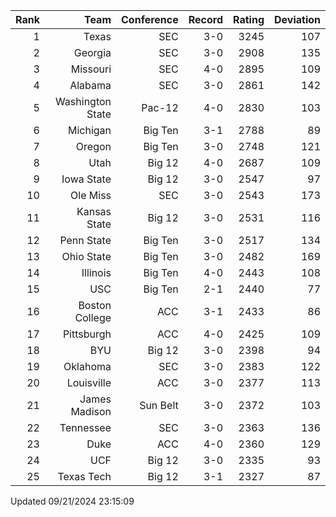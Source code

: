 | Rank  | Team                 | Conference           | Record   | Rating | Deviation |
| ---:  | ---:                 | ---:                 | ---:     | ---:   | ---:      |
| 1     | Texas                | SEC                  | 3-0      | 3245   | 107       |
| 2     | Georgia              | SEC                  | 3-0      | 2908   | 135       |
| 3     | Missouri             | SEC                  | 4-0      | 2895   | 109       |
| 4     | Alabama              | SEC                  | 3-0      | 2861   | 142       |
| 5     | Washington State     | Pac-12               | 4-0      | 2830   | 103       |
| 6     | Michigan             | Big Ten              | 3-1      | 2788   | 89        |
| 7     | Oregon               | Big Ten              | 3-0      | 2748   | 121       |
| 8     | Utah                 | Big 12               | 4-0      | 2687   | 109       |
| 9     | Iowa State           | Big 12               | 3-0      | 2547   | 97        |
| 10    | Ole Miss             | SEC                  | 3-0      | 2543   | 173       |
| 11    | Kansas State         | Big 12               | 3-0      | 2531   | 116       |
| 12    | Penn State           | Big Ten              | 3-0      | 2517   | 134       |
| 13    | Ohio State           | Big Ten              | 3-0      | 2482   | 169       |
| 14    | Illinois             | Big Ten              | 4-0      | 2443   | 108       |
| 15    | USC                  | Big Ten              | 2-1      | 2440   | 77        |
| 16    | Boston College       | ACC                  | 3-1      | 2433   | 86        |
| 17    | Pittsburgh           | ACC                  | 4-0      | 2425   | 109       |
| 18    | BYU                  | Big 12               | 3-0      | 2398   | 94        |
| 19    | Oklahoma             | SEC                  | 3-0      | 2383   | 122       |
| 20    | Louisville           | ACC                  | 3-0      | 2377   | 113       |
| 21    | James Madison        | Sun Belt             | 3-0      | 2372   | 103       |
| 22    | Tennessee            | SEC                  | 3-0      | 2363   | 136       |
| 23    | Duke                 | ACC                  | 4-0      | 2360   | 129       |
| 24    | UCF                  | Big 12               | 3-0      | 2335   | 93        |
| 25    | Texas Tech           | Big 12               | 3-1      | 2327   | 87        |

Updated 09/21/2024 23:15:09
